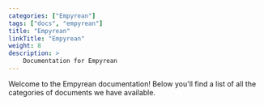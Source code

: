 ```yaml
---
categories: ["Empyrean"]
tags: ["docs", "empyrean"] 
title: "Empyrean"
linkTitle: "Empyrean"
weight: 8
description: >
    Documentation for Empyrean
---
```


Welcome to the Empyrean documentation! Below you'll find a list of all the categories of documents we have available.